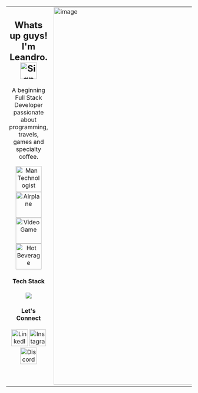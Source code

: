 <table>
  <tr>
    <td align="center" width="45%" style="vertical-align: top;">
  <h2> Whats up guys! I'm Leandro. 
<img src="https://raw.githubusercontent.com/Tarikul-Islam-Anik/Telegram-Animated-Emojis/main/People/Sign%20Of%20The%20Horns.webp"
    alt="Sign Of The Horns" width="45" height="45" /> </h2>

  A beginning Full Stack Developer passionate about programming, travels, games and specialty coffee.
    
  <img src="https://raw.githubusercontent.com/Tarikul-Islam-Anik/Telegram-Animated-Emojis/main/People/Man%20Technologist.webp"
       alt="Man Technologist" width="70" height="70" />
  <img src="https://raw.githubusercontent.com/Tarikul-Islam-Anik/Telegram-Animated-Emojis/main/Travel%20and%20Places/Airplane.webp"
       alt="Airplane" width="70" height="70" />
  <img src="https://raw.githubusercontent.com/Tarikul-Islam-Anik/Telegram-Animated-Emojis/main/Activity/Video%20Game.webp"
       alt="Video Game" width="70" height="70" />
  <img src="https://raw.githubusercontent.com/Tarikul-Islam-Anik/Telegram-Animated-Emojis/main/Food%20and%20Drink/Hot%20Beverage.webp"
       alt="Hot Beverage" width="70" height="70" />
       
<h4> Tech Stack </h4>
   <img src="https://skillicons.dev/icons?i=ts,react,nodejs,postgres"  
       style="display:inline-block; vertical-align:middle;" /> 
       
<h4> Let's Connect </h4>
  <a href="https://www.linkedin.com/in/leandrualves/" target="_blank">
    <img src="https://skillicons.dev/icons?i=linkedin" alt="LinkedIn" width="45" /></a>
  <a href="https://www.instagram.com/leandru7/" target="_blank">
    <img src="https://skillicons.dev/icons?i=instagram" alt="Instagram" width="45" /></a>
  <a href="https://discord.com/users/747505416895987812" target="_blank">
    <img src="https://skillicons.dev/icons?i=discord" alt="Discord" width="45" />
  </a>
    <td align="left" width="55%" style="vertical-align: top;">
<img width="1024" height="1024" alt="image" src="https://github.com/user-attachments/assets/d616513c-fb3d-49fb-979d-87e4c282fb75" />
    </td>
  </tr>
</table>
